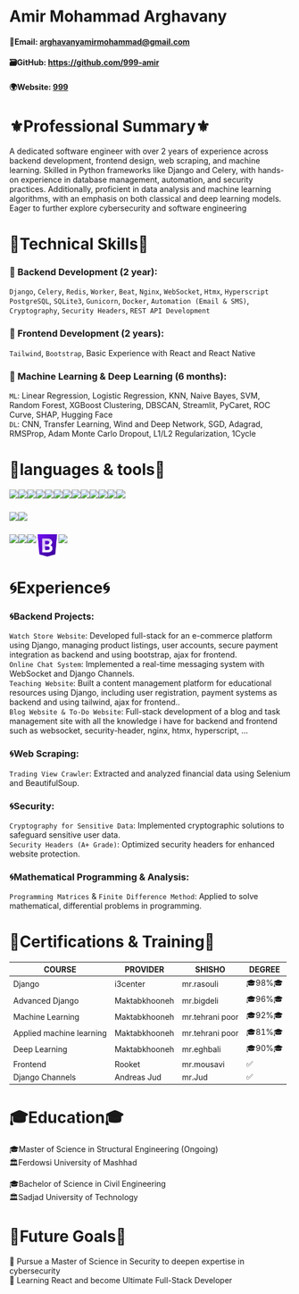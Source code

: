 # Amir Mohammad Arghavany
#### 📧Email: <a href="https://mail.google.com/mail">arghavanyamirmohammad@gmail.com</a>
#### 🗃️GitHub: <a href="https://github.com/999-amir"> https://github.com/999-amir </a>
#### 🌍Website: <a href="https://999.iran.liara.run">999</a>

# ⚜️Professional Summary⚜️
A dedicated software engineer with over 2 years of experience across backend development, frontend design, web scraping, and machine learning. Skilled in Python frameworks like Django and Celery, with hands-on experience in database management, automation, and security practices. Additionally, proficient in data analysis and machine learning algorithms, with an emphasis on both classical and deep learning models. Eager to further explore cybersecurity and software engineering

# 🔱Technical Skills🔱
### 🐍 Backend Development (2 year):
`Django`, `Celery`, `Redis`, `Worker`, `Beat`, `Nginx`, `WebSocket`, `Htmx`, `Hyperscript`
`PostgreSQL`, `SQLite3`, `Gunicorn`, `Docker`, `Automation (Email & SMS)`, `Cryptography`,
`Security Headers`, `REST API Development`

### 🌻 Frontend Development (2 years):
`Tailwind`, `Bootstrap`, Basic Experience with React and React Native

### 🤖 Machine Learning & Deep Learning (6 months):
`ML`: Linear Regression, Logistic Regression, KNN, Naive Bayes, SVM, Random Forest, XGBoost
Clustering, DBSCAN, Streamlit, PyCaret, ROC Curve, SHAP, Hugging Face<br>
`DL`: CNN, Transfer Learning, Wind and Deep Network, SGD, Adagrad, RMSProp, Adam
Monte Carlo Dropout, L1/L2 Regularization, 1Cycle

# 🧩languages & tools🧩
<div style="display: flex;">
    <img src="https://www.svgrepo.com/show/354238/python.svg" height="30"/>
    <img src="https://www.svgrepo.com/show/353657/django-icon.svg" height="40"/>
    <img src="https://static-00.iconduck.com/assets.00/redis-original-wordmark-icon-2045x2048-nz2tg5u6.png" height="40"/>
    <img src="https://iconape.com/wp-content/png_logo_vector/nginx.png" height="40"/>
    <img src="https://miro.medium.com/v2/resize:fit:512/0*Vnxkwta5p-4rd8JK.png" height="40"/>
    <img src="https://static-00.iconduck.com/assets.00/docker-icon-512x438-ga1hb37h.png" height="40"/>
    <img src="https://cdn-icons-png.flaticon.com/512/8948/8948700.png" height="40"/>
    <img src="https://miro.medium.com/v2/resize:fit:512/1*K9DsxvRlx5CWa2SRbDGZmA.png" height="40"/>
    <img src="https://w7.pngwing.com/pngs/448/730/png-transparent-postgresql-plain-logo-icon.png" height="40"/>
    <img src="https://ih1.redbubble.net/image.4686011045.9566/st,small,507x507-pad,600x600,f8f8f8.jpg" height="40"/>
    <img src="https://e7.pngegg.com/pngimages/633/5/png-clipart-green-unicorn-illustration-gunicorn-logo-icons-logos-emojis-tech-companies.png" height="40"/>
    <img src="https://media.licdn.com/dms/image/D4D12AQEeNNHq05k7MA/article-cover_image-shrink_720_1280/0/1687786979245?e=2147483647&v=beta&t=AVc2G-hvHNjTMklQtEt6qlby2l79Bf5dBBkUB5DBRe0" height="40"/>
    <img src="https://encrypted-tbn0.gstatic.com/images?q=tbn:ANd9GcTpAq2i0YoBpm512rJCWDRZulLbATRWtcR3ug&s" height="40"/>
</div>
<div style="display: flex;">
    <img src="https://cdn-icons-png.freepik.com/512/7017/7017532.png" height="40"/>
    <img src="https://cdn-icons-png.flaticon.com/512/2103/2103832.png" height="40"/>
</div>
<div style="display: flex;">
    <img src="https://cdn.iconscout.com/icon/premium/png-256-thumb/html-2752158-2284975.png?f=webp&w=256" height="40"/>
    <img src="https://static-00.iconduck.com/assets.00/css-3-icon-726x1024-610441pl.png" height="40"/>
    <img src="https://static.vecteezy.com/system/resources/previews/027/127/463/non_2x/javascript-logo-javascript-icon-transparent-free-png.png" height="40"/>
    <img src="https://raw.githubusercontent.com/themedotid/bootstrap-icon/HEAD/docs/bootstrap-icon-css.png" height="40"/>
    <img src="https://www.svgrepo.com/show/374118/tailwind.svg" height="40"/>
</div>

# 🌀Experience🌀
### 🌀Backend Projects:
`Watch Store Website`: Developed full-stack for an e-commerce platform using Django, managing product listings, user accounts, secure payment integration as backend and using bootstrap, ajax for frontend.<br>
`Online Chat System`: Implemented a real-time messaging system with WebSocket and Django Channels.<br>
`Teaching Website`: Built a content management platform for educational resources using Django, including user registration, payment systems as backend and using tailwind, ajax for frontend..<br>
`Blog Website & To-Do Website`: Full-stack development of a blog and task management site with all the knowledge i have for backend and frontend such as websocket, security-header, nginx, htmx, hyperscript, ...<br>

### 🌀Web Scraping:
`Trading View Crawler`: Extracted and analyzed financial data using Selenium and BeautifulSoup.

### 🌀Security:
`Cryptography for Sensitive Data`: Implemented cryptographic solutions to safeguard sensitive user data.<br>
`Security Headers (A+ Grade)`: Optimized security headers for enhanced website protection.

### 🌀Mathematical Programming & Analysis:
`Programming Matrices` & `Finite Difference Method`: Applied to solve mathematical, differential problems in programming.

# 💯Certifications & Training💯
| COURSE                   | PROVIDER      | SHISHO          | DEGREE                  |
|--------------------------|---------------|-----------------|-------------------------|
| Django                   | i3center      | mr.rasouli      | 🎓98%🎓                 |
| Advanced Django          | Maktabkhooneh | mr.bigdeli      | 🎓96%🎓  |
| Machine Learning         | Maktabkhooneh | mr.tehrani poor | 🎓92%🎓                 |
| Applied machine learning | Maktabkhooneh | mr.tehrani poor | 🎓81%🎓                 |
| Deep Learning            | Maktabkhooneh | mr.eghbali      | 🎓90%🎓                 |
| Frontend                 | Rooket        | mr.mousavi      | ✅                       |
| Django Channels          | Andreas Jud   | mr.Jud          | ✅                       |

# 🎓Education🎓
🎓Master of Science in Structural Engineering (Ongoing)<br>
🏛️Ferdowsi University of Mashhad

🎓Bachelor of Science in Civil Engineering<br>
🏛️Sadjad University of Technology

# 🎇Future Goals🎇
🎇 Pursue a Master of Science in Security to deepen expertise in cybersecurity<br>
🎇 Learning React and become Ultimate Full-Stack Developer
